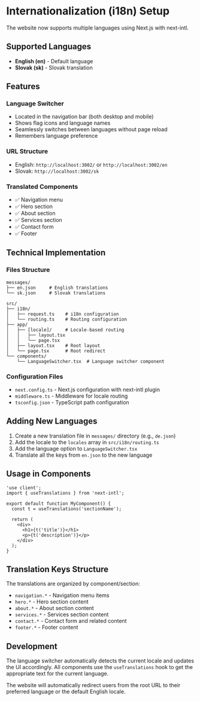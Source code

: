 # Internationalization (i18n) Setup

The website now supports multiple languages using Next.js with next-intl.

## Supported Languages

- **English (en)** - Default language
- **Slovak (sk)** - Slovak translation

## Features

### Language Switcher

- Located in the navigation bar (both desktop and mobile)
- Shows flag icons and language names
- Seamlessly switches between languages without page reload
- Remembers language preference

### URL Structure

- English: `http://localhost:3002/` or `http://localhost:3002/en`
- Slovak: `http://localhost:3002/sk`

### Translated Components

- ✅ Navigation menu
- ✅ Hero section
- ✅ About section
- ✅ Services section
- ✅ Contact form
- ✅ Footer

## Technical Implementation

### Files Structure

```
messages/
├── en.json     # English translations
└── sk.json     # Slovak translations

src/
├── i18n/
│   ├── request.ts    # i18n configuration
│   └── routing.ts    # Routing configuration
├── app/
│   ├── [locale]/     # Locale-based routing
│   │   ├── layout.tsx
│   │   └── page.tsx
│   ├── layout.tsx    # Root layout
│   └── page.tsx      # Root redirect
└── components/
    └── LanguageSwitcher.tsx  # Language switcher component
```

### Configuration Files

- `next.config.ts` - Next.js configuration with next-intl plugin
- `middleware.ts` - Middleware for locale routing
- `tsconfig.json` - TypeScript path configuration

## Adding New Languages

1. Create a new translation file in `messages/` directory (e.g., `de.json`)
2. Add the locale to the `locales` array in `src/i18n/routing.ts`
3. Add the language option to `LanguageSwitcher.tsx`
4. Translate all the keys from `en.json` to the new language

## Usage in Components

```tsx
'use client';
import { useTranslations } from 'next-intl';

export default function MyComponent() {
  const t = useTranslations('sectionName');

  return (
    <div>
      <h1>{t('title')}</h1>
      <p>{t('description')}</p>
    </div>
  );
}
```

## Translation Keys Structure

The translations are organized by component/section:

- `navigation.*` - Navigation menu items
- `hero.*` - Hero section content
- `about.*` - About section content
- `services.*` - Services section content
- `contact.*` - Contact form and related content
- `footer.*` - Footer content

## Development

The language switcher automatically detects the current locale and updates the UI accordingly. All components use the `useTranslations` hook to get the appropriate text for the current language.

The website will automatically redirect users from the root URL to their preferred language or the default English locale.
